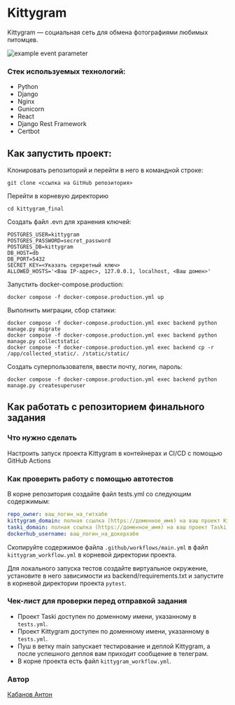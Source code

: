 # Kittygram
Kittygram — социальная сеть для обмена фотографиями любимых питомцев.

![example event parameter](https://github.com/github/docs/actions/workflows/main.yml/badge.svg?event=push)
### Стек используемых технологий:
- Python
- Django
- Nginx 
- Gunicorn 
- React 
- Django Rest Framework
- Certbot


## Как запустить проект:

Клонировать репозиторий и перейти в него в командной строке:

```
git clone <ссылка на GitHub репозитория>
```

Перейти в корневую директорию
```
cd kittygram_final
```

Создать файл .evn для хранения ключей:

```
POSTGRES_USER=kittygram
POSTGRES_PASSWORD=secret_password
POSTGRES_DB=kittygram
DB_HOST=db
DB_PORT=5432
SECRET_KEY=<Указать серкретный ключ>
ALLOWED_HOSTS='<Ваш IP-адрес>, 127.0.0.1, localhost, <Ваш домен>'
```

Запустить docker-compose.production:

```
docker compose -f docker-compose.production.yml up
```

Выполнить миграции, сбор статики:

```
docker compose -f docker-compose.production.yml exec backend python manage.py migrate
docker compose -f docker-compose.production.yml exec backend python manage.py collectstatic
docker compose -f docker-compose.production.yml exec backend cp -r /app/collected_static/. /static/static/

```

Создать суперпользователя, ввести почту, логин, пароль:

```
docker compose -f docker-compose.production.yml exec backend python manage.py createsuperuser
```

##  Как работать с репозиторием финального задания

### Что нужно сделать

Настроить запуск проекта Kittygram в контейнерах и CI/CD с помощью GitHub Actions

### Как проверить работу с помощью автотестов

В корне репозитория создайте файл tests.yml со следующим содержимым:
```yaml
repo_owner: ваш_логин_на_гитхабе
kittygram_domain: полная ссылка (https://доменное_имя) на ваш проект Kittygram
taski_domain: полная ссылка (https://доменное_имя) на ваш проект Taski
dockerhub_username: ваш_логин_на_докерхабе
```

Скопируйте содержимое файла `.github/workflows/main.yml` в файл `kittygram_workflow.yml` в корневой директории проекта.

Для локального запуска тестов создайте виртуальное окружение, установите в него зависимости из backend/requirements.txt и запустите в корневой директории проекта `pytest`.

### Чек-лист для проверки перед отправкой задания

- Проект Taski доступен по доменному имени, указанному в `tests.yml`.
- Проект Kittygram доступен по доменному имени, указанному в `tests.yml`.
- Пуш в ветку main запускает тестирование и деплой Kittygram, а после успешного деплоя вам приходит сообщение в телеграм.
- В корне проекта есть файл `kittygram_workflow.yml`.

### Автор
[Кабанов Антон](https://github.com/Och1ta) 